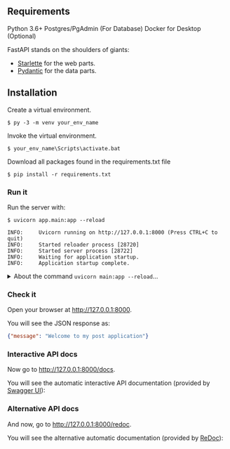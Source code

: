
## Requirements

Python 3.6+
Postgres/PgAdmin (For Database)
Docker for Desktop (Optional)

FastAPI stands on the shoulders of giants:

* <a href="https://www.starlette.io/" class="external-link" target="_blank">Starlette</a> for the web parts.
* <a href="https://pydantic-docs.helpmanual.io/" class="external-link" target="_blank">Pydantic</a> for the data parts.

## Installation

Create a virtual environment.
<div class="termy">

```console
$ py -3 -m venv your_env_name 

```
</div>

Invoke the virtual environment. 
<div class="termy">

```console
$ your_env_name\Scripts\activate.bat

```
</div>

Download all packages found in the requirements.txt file 
<div class="termy">

```console
$ pip install -r requirements.txt

```
</div>

### Run it

Run the server with:

<div class="termy">

```console
$ uvicorn app.main:app --reload

INFO:     Uvicorn running on http://127.0.0.1:8000 (Press CTRL+C to quit)
INFO:     Started reloader process [28720]
INFO:     Started server process [28722]
INFO:     Waiting for application startup.
INFO:     Application startup complete.
```
</div>

<details markdown="1">
<summary>About the command <code>uvicorn main:app --reload</code>...</summary>

The command `uvicorn app.main:app` refers to:

* `main`: the file `main.py` (the Python "module") inside the directory `app`.
* `app`: the object created inside of `main.py` with the line `app = FastAPI()`.
* `--reload`: make the server restart after code changes. Only do this for development.

</details>

### Check it

Open your browser at <a href="http://127.0.0.1:8000" class="external-link" target="_blank">http://127.0.0.1:8000</a>.

You will see the JSON response as:

```JSON
{"message": "Welcome to my post application"}
```

### Interactive API docs

Now go to <a href="http://127.0.0.1:8000/docs" class="external-link" target="_blank">http://127.0.0.1:8000/docs</a>.

You will see the automatic interactive API documentation (provided by <a href="https://github.com/swagger-api/swagger-ui" class="external-link" target="_blank">Swagger UI</a>):

### Alternative API docs

And now, go to <a href="http://127.0.0.1:8000/redoc" class="external-link" target="_blank">http://127.0.0.1:8000/redoc</a>.

You will see the alternative automatic documentation (provided by <a href="https://github.com/Rebilly/ReDoc" class="external-link" target="_blank">ReDoc</a>):